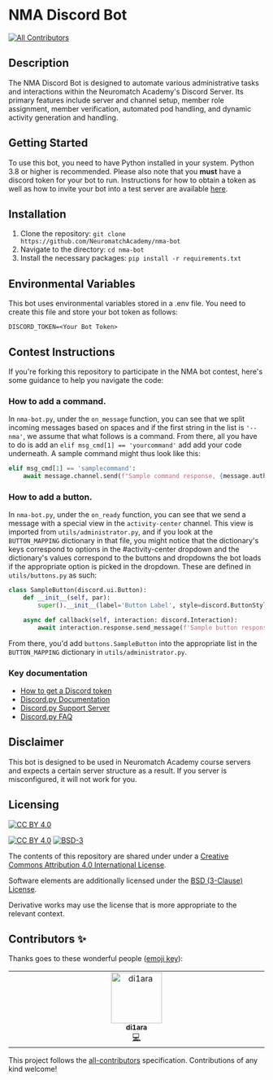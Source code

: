 # NMA Discord Bot
<!-- ALL-CONTRIBUTORS-BADGE:START - Do not remove or modify this section -->
[![All Contributors](https://img.shields.io/badge/all_contributors-1-orange.svg?style=flat-square)](#contributors-)
<!-- ALL-CONTRIBUTORS-BADGE:END -->
## Description
The NMA Discord Bot is designed to automate various administrative tasks and interactions within the Neuromatch Academy's Discord Server. Its primary features include server and channel setup, member role assignment, member verification, automated pod handling, and dynamic activity generation and handling.

## Getting Started
To use this bot, you need to have Python installed in your system. Python 3.8 or higher is recommended. Please also note that you **must** have a discord token for your bot to run. Instructions for how to obtain a token as well as how to invite your bot into a test server are available [here](https://www.writebots.com/discord-bot-token/).

## Installation
1. Clone the repository: `git clone https://github.com/NeuromatchAcademy/nma-bot`
2. Navigate to the directory: `cd nma-bot`
3. Install the necessary packages: `pip install -r requirements.txt`

## Environmental Variables
This bot uses environmental variables stored in a .env file. You need to create this file and store your bot token as follows:
```env
DISCORD_TOKEN=<Your Bot Token>
```

## Contest Instructions
If you're forking this repository to participate in the NMA bot contest, here's some guidance to help you navigate the code:

### How to add a command.
In `nma-bot.py`, under the `on_message` function, you can see that we split incoming messages based on spaces and if the first string in the list is `'--nma'`, we assume that what follows is a command. From there, all you have to do is add an `elif msg_cmd[1] == 'yourcommand'` add add your code underneath. A sample command might thus look like this:

```python
elif msg_cmd[1] == 'samplecommand':
    await message.channel.send(f"Sample command response, {message.author}!")
```

### How to add a button.
In `nma-bot.py`, under the `on_ready` function, you can see that we send a message with a special view in the `activity-center` channel. This view is imported from `utils/administrator.py`, and if you look at the `BUTTON_MAPPING` dictionary in that file, you might notice that the dictionary's keys correspond to options in the #activity-center dropdown and the dictionary's values correspond to the buttons and dropdowns the bot loads if the appropriate option is picked in the dropdown. These are defined in `utils/buttons.py` as such:

```python
class SampleButton(discord.ui.Button):
    def __init__(self, par):
        super().__init__(label='Button Label', style=discord.ButtonStyle.green)

    async def callback(self, interaction: discord.Interaction):
        await interaction.response.send_message(f'Sample button response, {interaction.user}!', ephemeral=True)
```

From there, you'd add `buttons.SampleButton` into the appropriate list in the `BUTTON_MAPPING` dictionary in `utils/administrator.py`.

### Key documentation
- [How to get a Discord token](https://www.writebots.com/discord-bot-token/)
- [Discord.py Documentation](https://discordpy.readthedocs.io/en/stable/)
- [Discord.py Support Server](https://discord.gg/r3sSKJJ)
- [Discord.py FAQ](https://discordpy.readthedocs.io/en/stable/faq.html)

## Disclaimer
This bot is designed to be used in Neuromatch Academy course servers and expects a certain server structure as a result. If you server is misconfigured, it will not work for you.

## Licensing

[![CC BY 4.0][cc-by-image]][cc-by]

[![CC BY 4.0][cc-by-shield]][cc-by] [![BSD-3][bsd-3-shield]][bsd-3]

The contents of this repository are shared under under a [Creative Commons Attribution 4.0 International License][cc-by].

Software elements are additionally licensed under the [BSD (3-Clause) License][bsd-3].

Derivative works may use the license that is more appropriate to the relevant context.

[cc-by]: http://creativecommons.org/licenses/by/4.0/
[cc-by-image]: https://i.creativecommons.org/l/by/4.0/88x31.png
[cc-by-shield]: https://img.shields.io/badge/License-CC%20BY%204.0-lightgrey.svg

[bsd-3]: https://opensource.org/licenses/BSD-3-Clause
[bsd-3-shield]: https://camo.githubusercontent.com/9b9ea65d95c9ef878afa1987df65731d47681336/68747470733a2f2f696d672e736869656c64732e696f2f707970692f6c2f736561626f726e2e737667

## Contributors ✨

Thanks goes to these wonderful people ([emoji key](https://allcontributors.org/docs/en/emoji-key)):

<!-- ALL-CONTRIBUTORS-LIST:START - Do not remove or modify this section -->
<!-- prettier-ignore-start -->
<!-- markdownlint-disable -->
<table>
  <tbody>
    <tr>
      <td align="center" valign="top" width="14.28%"><a href="https://github.com/di1ara"><img src="https://avatars.githubusercontent.com/u/98195964?v=4?s=100" width="100px;" alt="di1ara"/><br /><sub><b>di1ara</b></sub></a><br /><a href="https://github.com/NeuromatchAcademy/nma-bot/commits?author=di1ara" title="Code">💻</a></td>
    </tr>
  </tbody>
</table>

<!-- markdownlint-restore -->
<!-- prettier-ignore-end -->

<!-- ALL-CONTRIBUTORS-LIST:END -->

This project follows the [all-contributors](https://github.com/all-contributors/all-contributors) specification. Contributions of any kind welcome!